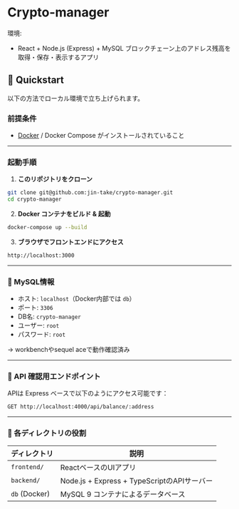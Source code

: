 # Crypto-manager

環境:
- React + Node.js (Express) + MySQL
ブロックチェーン上のアドレス残高を取得・保存・表示するアプリ

## 🚀 Quickstart

以下の方法でローカル環境で立ち上げられます。

### 前提条件

- [Docker](https://www.docker.com/) / Docker Compose がインストールされていること

---

### 起動手順

1. **このリポジトリをクローン**

```bash
git clone git@github.com:jin-take/crypto-manager.git
cd crypto-manager
```

2. **Docker コンテナをビルド & 起動**

```bash
docker-compose up --build
```

3. **ブラウザでフロントエンドにアクセス**

```txt
http://localhost:3000
```

---

### 🐬 MySQL情報

- ホスト: `localhost`（Docker内部では `db`）
- ポート: `3306`
- DB名: `crypto-manager`
- ユーザー: `root`
- パスワード: `root`

→ workbenchやsequel aceで動作確認済み

---

### 🧪 API 確認用エンドポイント

APIは Express ベースで以下のようにアクセス可能です：

```bash
GET http://localhost:4000/api/balance/:address
```

---

### 📁 各ディレクトリの役割

| ディレクトリ | 説明 |
|--------------|------|
| `frontend/` | ReactベースのUIアプリ |
| `backend/`  | Node.js + Express + TypeScriptのAPIサーバー |
| `db` (Docker) | MySQL 9 コンテナによるデータベース |

